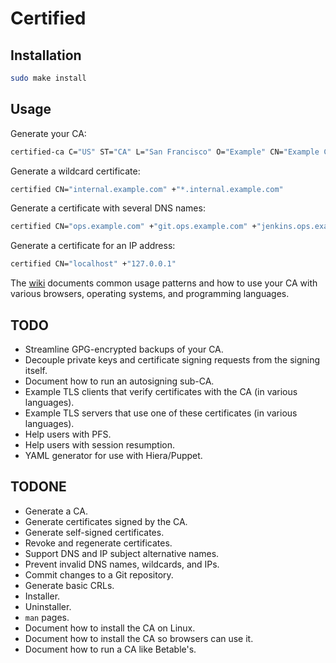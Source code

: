 Certified
=========

Installation
------------

```sh
sudo make install
```

Usage
-----

Generate your CA:

```sh
certified-ca C="US" ST="CA" L="San Francisco" O="Example" CN="Example CA"
```

Generate a wildcard certificate:

```sh
certified CN="internal.example.com" +"*.internal.example.com"
```

Generate a certificate with several DNS names:

```sh
certified CN="ops.example.com" +"git.ops.example.com" +"jenkins.ops.example.com"
```

Generate a certificate for an IP address:

```sh
certified CN="localhost" +"127.0.0.1"
```

The [wiki](https://github.com/rcrowley/certified/wiki) documents common usage patterns and how to use your CA with various browsers, operating systems, and programming languages.

TODO
----

* Streamline GPG-encrypted backups of your CA.
* Decouple private keys and certificate signing requests from the signing itself.
* Document how to run an autosigning sub-CA.
* Example TLS clients that verify certificates with the CA (in various languages).
* Example TLS servers that use one of these certificates (in various languages).
* Help users with PFS.
* Help users with session resumption.
* YAML generator for use with Hiera/Puppet.

TODONE
------

* Generate a CA.
* Generate certificates signed by the CA.
* Generate self-signed certificates.
* Revoke and regenerate certificates.
* Support DNS and IP subject alternative names.
* Prevent invalid DNS names, wildcards, and IPs.
* Commit changes to a Git repository.
* Generate basic CRLs.
* Installer.
* Uninstaller.
* `man` pages.
* Document how to install the CA on Linux.
* Document how to install the CA so browsers can use it.
* Document how to run a CA like Betable's.
